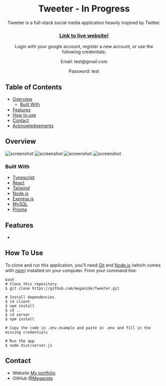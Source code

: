 
<h1 align="center">Tweeter - In Progress</h1>

<p align="center">Tweeter is a full-stack social media application heavily inspired by Twitter.</p>

<div align="center">
  <h3>
    <a href="https://tweeter-ps0r.onrender.com/">
      Link to live website!
    </a>
  </h3>
    <p>Login with your google account, register a new account, or use the following credentials:</p>
    <p>Email: test@gmail.com</p>
    <p>Password: test</p>
</div>


<!-- TABLE OF CONTENTS -->

## Table of Contents

- [Overview](#overview)
  - [Built With](#built-with)
- [Features](#features)
- [How to use](#how-to-use)
- [Contact](#contact)
- [Acknowledgements](#acknowledgements)

<!-- OVERVIEW -->

## Overview

![screenshot]()
![screenshot]()
![screenshot]()
![screenshot]()



<!-- Write what you learned etc.. -->

### Built With

<!-- This section should list any major frameworks that you built your project using. Here are a few examples.-->

- [Typescript](https://www.typescriptlang.org/)
- [React](https://reactjs.org/)
- [Tailwind](https://tailwindcss.com/)
- [Node.js](https://nodejs.org/en/)
- [Express.js](https://expressjs.com/)
- [MySQL](https://www.mysql.com/)
- [Prisma](https://www.prisma.io/)

## Features
- 

## How To Use

<!-- Example: -->

To clone and run this application, you'll need [Git](https://git-scm.com) and [Node.js](https://nodejs.org/en/download/) (which comes with [npm](http://npmjs.com)) installed on your computer. From your command line:

```
bash
# Clone this repository
$ git clone https://github.com/meganide/Tweeter.git

# Install dependencies
$ cd client
$ npm install
$ cd ..
$ cd server
$ npm install

# Copy the code in .env.example and paste in .env and fill in the missing credentials

# Run the app
$ node dist/server.js

```


## Contact

- Website [My portfolio](https://renas.se)
- GitHub [@Meganide](https://github.com/meganide)
